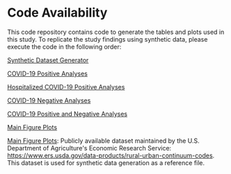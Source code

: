 # Code Availability

This code repository contains code to generate the tables and plots used in this study. To replicate the study findings using synthetic data, please execute the code in the following order: 

[Synthetic Dataset Generator](https://github.com/National-Clinical-Cohort-Collaborative/CS-Rural-Health/tree/main/short-and-long-term-mortality/code/Synthetic_Data_Generation.R)

[COVID-19 Positive Analyses](https://github.com/National-Clinical-Cohort-Collaborative/CS-Rural-Health/tree/main/short-and-long-term-mortality/code/COVID_Positive_Code.R)

[Hospitalized COVID-19 Positive Analyses](https://github.com/National-Clinical-Cohort-Collaborative/CS-Rural-Health/tree/main/short-and-long-term-mortality/code/COVID_Positive_Code_Hospitalized.R)

[COVID-19 Negative Analyses](https://github.com/National-Clinical-Cohort-Collaborative/CS-Rural-Health/tree/main/short-and-long-term-mortality/code/COVID_Negative_Code.R)

[COVID-19 Positive and Negative Analyses](https://github.com/National-Clinical-Cohort-Collaborative/CS-Rural-Health/tree/main/short-and-long-term-mortality/code/COVID_Positive_and_Negative_Code.R)

[Main Figure Plots](https://github.com/National-Clinical-Cohort-Collaborative/CS-Rural-Health/tree/main/short-and-long-term-mortality/code/Main_Figure_Plots.R)

[Main Figure Plots](https://github.com/National-Clinical-Cohort-Collaborative/CS-Rural-Health/tree/main/short-and-long-term-mortality/code/Main_Figure_Plots.R): Publicly available dataset maintained by the U.S. Department of Agriculture's Economic Research Service: https://www.ers.usda.gov/data-products/rural-urban-continuum-codes. This dataset is used for synthetic data generation as a reference file. 